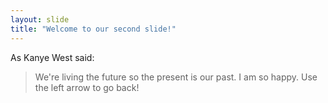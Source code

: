 ```yaml
---
layout: slide
title: "Welcome to our second slide!"
---
```

As Kanye West said:

> We're living the future so
> the present is our past.
> I am so happy.
Use the left arrow to go back!
